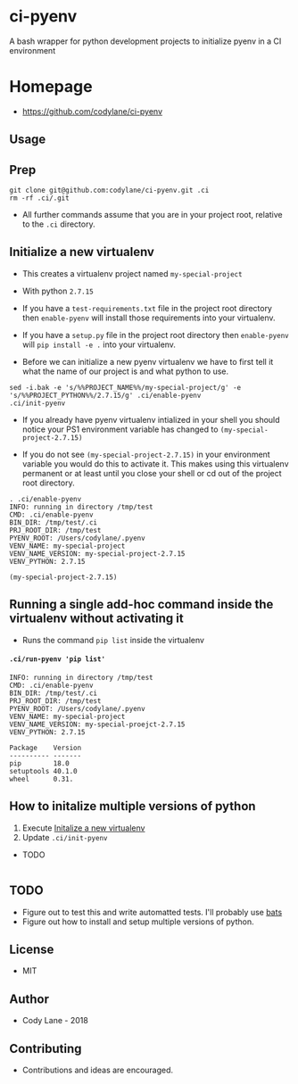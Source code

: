 # ci-pyenv
A bash wrapper for python development projects to initialize pyenv in a CI environment

# Homepage

* https://github.com/codylane/ci-pyenv

Usage
-----

## Prep

```
git clone git@github.com:codylane/ci-pyenv.git .ci
rm -rf .ci/.git
```

* All further commands assume that you are in your project root, relative to the `.ci` directory.


## Initialize a new virtualenv

* This creates a virtualenv project named `my-special-project`
* With python `2.7.15`

* If you have a `test-requirements.txt` file in the project root directory then `enable-pyenv` will install those requirements into your virtualenv.
* If you have a `setup.py` file in the project root directory then `enable-pyenv` will `pip install -e .` into your virtualenv.

* Before we can initialize a new pyenv virtualenv we have to first tell it what the name of our project is and what python to use.
```
sed -i.bak -e 's/%%PROJECT_NAME%%/my-special-project/g' -e 's/%%PROJECT_PYTHON%%/2.7.15/g' .ci/enable-pyenv
.ci/init-pyenv
```

* If you already have pyenv virtualenv intialized in your shell you should notice your PS1 environment variable has changed to `(my-special-project-2.7.15)`

* If you do not see `(my-special-project-2.7.15)` in your environment variable you would do this to activate it. This makes using this virtualenv permanent or at least until you close your shell or cd out of the project root directory.

```
. .ci/enable-pyenv
INFO: running in directory /tmp/test
CMD: .ci/enable-pyenv
BIN_DIR: /tmp/test/.ci
PRJ_ROOT_DIR: /tmp/test
PYENV_ROOT: /Users/codylane/.pyenv
VENV_NAME: my-special-project
VENV_NAME_VERSION: my-special-project-2.7.15
VENV_PYTHON: 2.7.15

(my-special-project-2.7.15)
```

## Running a single add-hoc command inside the virtualenv without activating it

* Runs the command `pip list` inside the virtualenv

#### `.ci/run-pyenv 'pip list'`

```
INFO: running in directory /tmp/test
CMD: .ci/enable-pyenv
BIN_DIR: /tmp/test/.ci
PRJ_ROOT_DIR: /tmp/test
PYENV_ROOT: /Users/codylane/.pyenv
VENV_NAME: my-special-project
VENV_NAME_VERSION: my-special-proejct-2.7.15
VENV_PYTHON: 2.7.15

Package    Version
---------- -------
pip        18.0   
setuptools 40.1.0 
wheel      0.31.
```

## How to initalize multiple versions of python

1. Execute [Initalize a new virtualenv](#initalize-a-new-virtualenv)
2. Update `.ci/init-pyenv`

* TODO

```

```

TODO
----

* Figure out to test this and write automatted tests. I'll probably use [bats](https://github.com/sstephenson/bats)
* Figure out how to install and setup multiple versions of python.

License
-------

* MIT

Author
------

* Cody Lane - 2018

Contributing
------------

* Contributions and ideas are encouraged.
